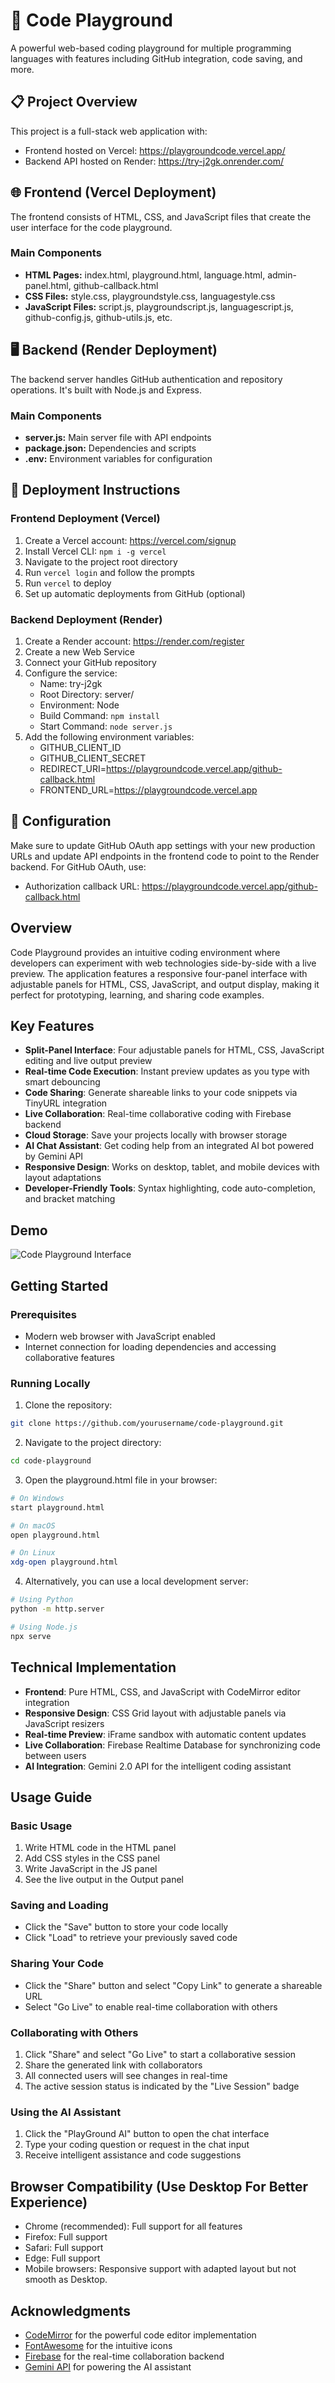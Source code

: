 # 🚀 Code Playground

A powerful web-based coding playground for multiple programming languages with features including GitHub integration, code saving, and more.

## 📋 Project Overview

This project is a full-stack web application with:
- Frontend hosted on Vercel: https://playgroundcode.vercel.app/
- Backend API hosted on Render: https://try-j2gk.onrender.com/

## 🌐 Frontend (Vercel Deployment)

The frontend consists of HTML, CSS, and JavaScript files that create the user interface for the code playground.

### Main Components
- **HTML Pages:** index.html, playground.html, language.html, admin-panel.html, github-callback.html
- **CSS Files:** style.css, playgroundstyle.css, languagestyle.css
- **JavaScript Files:** script.js, playgroundscript.js, languagescript.js, github-config.js, github-utils.js, etc.

## 🖥️ Backend (Render Deployment)

The backend server handles GitHub authentication and repository operations. It's built with Node.js and Express.

### Main Components
- **server.js:** Main server file with API endpoints
- **package.json:** Dependencies and scripts
- **.env:** Environment variables for configuration

## 🚀 Deployment Instructions

### Frontend Deployment (Vercel)

1. Create a Vercel account: https://vercel.com/signup
2. Install Vercel CLI: `npm i -g vercel`
3. Navigate to the project root directory
4. Run `vercel login` and follow the prompts
5. Run `vercel` to deploy
6. Set up automatic deployments from GitHub (optional)

### Backend Deployment (Render)

1. Create a Render account: https://render.com/register
2. Create a new Web Service
3. Connect your GitHub repository
4. Configure the service:
   - Name: try-j2gk
   - Root Directory: server/
   - Environment: Node
   - Build Command: `npm install`
   - Start Command: `node server.js`
5. Add the following environment variables:
   - GITHUB_CLIENT_ID
   - GITHUB_CLIENT_SECRET
   - REDIRECT_URI=https://playgroundcode.vercel.app/github-callback.html
   - FRONTEND_URL=https://playgroundcode.vercel.app

## 📝 Configuration

Make sure to update GitHub OAuth app settings with your new production URLs and update API endpoints in the frontend code to point to the Render backend. For GitHub OAuth, use:
- Authorization callback URL: https://playgroundcode.vercel.app/github-callback.html

## Overview

Code Playground provides an intuitive coding environment where developers can experiment with web technologies side-by-side with a live preview. The application features a responsive four-panel interface with adjustable panels for HTML, CSS, JavaScript, and output display, making it perfect for prototyping, learning, and sharing code examples.

## Key Features

- **Split-Panel Interface**: Four adjustable panels for HTML, CSS, JavaScript editing and live output preview
- **Real-time Code Execution**: Instant preview updates as you type with smart debouncing
- **Code Sharing**: Generate shareable links to your code snippets via TinyURL integration
- **Live Collaboration**: Real-time collaborative coding with Firebase backend
- **Cloud Storage**: Save your projects locally with browser storage
- **AI Chat Assistant**: Get coding help from an integrated AI bot powered by Gemini API
- **Responsive Design**: Works on desktop, tablet, and mobile devices with layout adaptations
- **Developer-Friendly Tools**: Syntax highlighting, code auto-completion, and bracket matching

## Demo

![Code Playground Interface](./images/playground-demo.png) <!-- Replace with an actual screenshot of your application -->

## Getting Started

### Prerequisites
- Modern web browser with JavaScript enabled
- Internet connection for loading dependencies and accessing collaborative features

### Running Locally
1. Clone the repository:
```bash
git clone https://github.com/yourusername/code-playground.git
```

2. Navigate to the project directory:
```bash
cd code-playground
```

3. Open the playground.html file in your browser:
```bash
# On Windows
start playground.html

# On macOS
open playground.html

# On Linux
xdg-open playground.html
```

4. Alternatively, you can use a local development server:
```bash
# Using Python
python -m http.server

# Using Node.js
npx serve
```

## Technical Implementation

- **Frontend**: Pure HTML, CSS, and JavaScript with CodeMirror editor integration
- **Responsive Design**: CSS Grid layout with adjustable panels via JavaScript resizers
- **Real-time Preview**: iFrame sandbox with automatic content updates
- **Live Collaboration**: Firebase Realtime Database for synchronizing code between users
- **AI Integration**: Gemini 2.0 API for the intelligent coding assistant

## Usage Guide

### Basic Usage
1. Write HTML code in the HTML panel
2. Add CSS styles in the CSS panel
3. Write JavaScript in the JS panel
4. See the live output in the Output panel

### Saving and Loading
- Click the "Save" button to store your code locally
- Click "Load" to retrieve your previously saved code

### Sharing Your Code
- Click the "Share" button and select "Copy Link" to generate a shareable URL
- Select "Go Live" to enable real-time collaboration with others

### Collaborating with Others
1. Click "Share" and select "Go Live" to start a collaborative session
2. Share the generated link with collaborators
3. All connected users will see changes in real-time
4. The active session status is indicated by the "Live Session" badge

### Using the AI Assistant
1. Click the "PlayGround AI" button to open the chat interface
2. Type your coding question or request in the chat input
3. Receive intelligent assistance and code suggestions

## Browser Compatibility (Use Desktop For Better Experience)

- Chrome (recommended): Full support for all features
- Firefox: Full support
- Safari: Full support
- Edge: Full support
- Mobile browsers: Responsive support with adapted layout but not smooth as Desktop.


## Acknowledgments

- [CodeMirror](https://codemirror.net/) for the powerful code editor implementation
- [FontAwesome](https://fontawesome.com/) for the intuitive icons
- [Firebase](https://firebase.google.com/) for the real-time collaboration backend
- [Gemini API](https://ai.google.dev/) for powering the AI assistant
